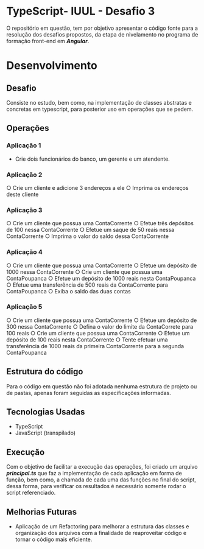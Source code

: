 # TypeScript- IUUL - Desafio 3
O repositório em questão, tem por objetivo apresentar o código fonte para a resolução dos desafios propostos, da etapa de nivelamento no programa de formação front-end em ***Angular***.

# Desenvolvimento
## Desafio 
Consiste no estudo, bem como, na implementação de classes abstratas e concretas em typescript, para posterior uso em operações que se pedem.

##  Operações
### Aplicação 1
- Crie dois funcionários do banco, um gerente e um atendente.
### Aplicação 2
○ Crie um cliente e adicione 3 endereços a ele
○ Imprima os endereços deste cliente
### Aplicação 3
○ Crie um cliente que possua uma ContaCorrente
○ Efetue três depósitos de 100 nessa ContaCorrente
○ Efetue um saque de 50 reais nessa ContaCorrente
○ Imprima o valor do saldo dessa ContaCorrente
### Aplicação 4
○ Crie um cliente que possua uma ContaCorrente
○ Efetue um depósito de 1000 nessa ContaCorrente
○ Crie um cliente que possua uma ContaPoupanca
○ Efetue um depósito de 1000 reais nesta ContaPoupanca
○ Efetue uma transferência de 500 reais da ContaCorrente para ContaPoupanca
○ Exiba o saldo das duas contas
### Aplicação 5
○ Crie um cliente que possua uma ContaCorrente
○ Efetue um depósito de 300 nessa ContaCorrente
○ Defina o valor do limite da ContaCorrete para 100 reais
○ Crie um cliente que possua uma ContaCorrente
○ Efetue um depósito de 100 reais nesta ContaCorrente
○ Tente efetuar uma transferência de 1000 reais da primeira ContaCorrente para a
segunda ContaPoupanca
## Estrutura do código
Para o código em questão não foi adotada nenhuma estrutura de projeto ou de pastas, apenas foram seguidas as especificações informadas.
## Tecnologias Usadas

- TypeScript
- JavaScript (transpilado)

## Execução
Com o objetivo de facilitar a execução das operações, foi criado um arquivo ***principal.ts*** que faz a implementação de cada aplicação em forma de função, bem como, a chamada de cada uma das funções no final do script, dessa forma, para verificar os resultados é necessário somente rodar o script referenciado.
## Melhorias Futuras
- Aplicação de um Refactoring para melhorar a estrutura das classes e organização dos arquivos com a finalidade de reaproveitar código e tornar o código mais eficiente.